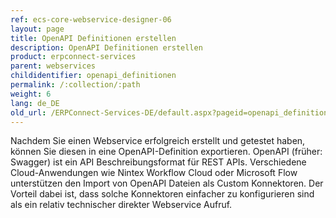 ```yaml
---
ref: ecs-core-webservice-designer-06
layout: page
title: OpenAPI Definitionen erstellen
description: OpenAPI Definitionen erstellen
product: erpconnect-services
parent: webservices
childidentifier: openapi_definitionen
permalink: /:collection/:path
weight: 6
lang: de_DE
old_url: /ERPConnect-Services-DE/default.aspx?pageid=openapi_definitionen
---
```

Nachdem Sie einen Webservice erfolgreich erstellt und getestet haben, können Sie diesen in eine OpenAPI-Definition exportieren. OpenAPI (früher: Swagger) ist ein API Beschreibungsformat für REST APIs. Verschiedene Cloud-Anwendungen wie Nintex Workflow Cloud oder Microsoft Flow unterstützen den Import von OpenAPI Dateien als Custom Konnektoren. Der Vorteil dabei ist, dass solche Konnektoren einfacher zu konfigurieren sind als ein relativ technischer direkter Webservice Aufruf. 